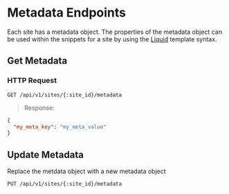# Metadata Endpoints

<!-- TODO this is a weak page, some examples would help -->

Each site has a metadata object. The properties of the metadata object can be used within the snippets for a site by using the [Liquid](https://github.com/Shopify/liquid) template syntax.

## Get Metadata

### HTTP Request
`GET /api/v1/sites/{:site_id}/metadata`

> Response:

```json
{
  "my_meta_key": "my_meta_value"
}
```

## Update Metadata

Replace the metdata object with a new metadata object

`PUT /api/v1/sites/{:site_id}/metadata`

